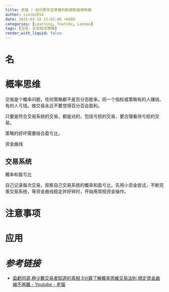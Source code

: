 ```yaml
---
title: 老猫 | 如何更早並準確判斷順勢進場時機
author: since2014
date: 2025-02-10 15:02:00 +0800
categories: [Learning, Youtube, Laomao]
tags: [交易，交易投资策略]
render_with_liquid: false
---
```


# 名

# 概率思维

交易是个概率问题，任何策略都不是百分百胜率。同一个指标或策略有的人赚钱、有的人亏钱。做交易永远不要觉得百分百会盈利。

只要是符合交易系统的交易，都是对的，包括亏损的交易，要合理看待亏损的交易。

策略的好坏需要结合盈亏比，



资金曲线


## 交易系统


概率和盈亏比

自己记录每次交易，观察自己交易系统的概率和盈亏比，先用小资金尝试，不断完善交易系统，等资金曲线稳定并好转时，开始用常规资金操作。

## 

# 注意事项

# 应用


# *参考链接*

+ [盈虧同源,極少數交易者知道的真相,5分鐘了解概率思維交易法則,穩定資金曲線不再難  - Youtube - 老猫](https://youtu.be/P5gijDcUSB4?si=CAWps316kHk_Kna4)